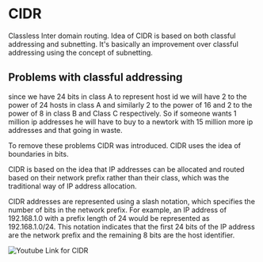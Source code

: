 # CIDR

Classless Inter domain routing. Idea of CIDR is based on both classful addressing and subnetting. It's basically an improvement over classful addressing using the concept of subnetting. 

## Problems with classful addressing 

since we have 24 bits in class A to represent host id we will have 2 to the power of 24 hosts in class A and similarly 2 to the power of 16 and 2 to the power of 8 in class B and Class C respectively. So if someone wants 1 million ip addresses he will have to buy to a newtork with 15 million more ip addresses and that going in waste. 

To remove these problems CIDR was introduced. CIDR uses the idea of boundaries in bits.  

CIDR is based on the idea that IP addresses can be allocated and routed based on their network prefix rather than their class, which was the traditional way of IP address allocation.

CIDR addresses are represented using a slash notation, which specifies the number of bits in the network prefix. For example, an IP address of 192.168.1.0 with a prefix length of 24 would be represented as 192.168.1.0/24. This notation indicates that the first 24 bits of the IP address are the network prefix and the remaining 8 bits are the host identifier.


![Youtube Link for CIDR](https://www.youtube.com/watch?v=N-ywmOpWehE)